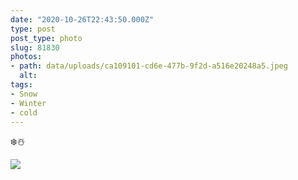 ```yaml
---
date: "2020-10-26T22:43:50.000Z"
type: post 
post_type: photo
slug: 81830
photos: 
- path: data/uploads/ca109101-cd6e-477b-9f2d-a516e20248a5.jpeg
  alt: 
tags: 
- Snow
- Winter
- cold
---
```

❄️☃️


![](https://brandontreb.com/data/uploads/ca109101-cd6e-477b-9f2d-a516e20248a5.jpeg)
